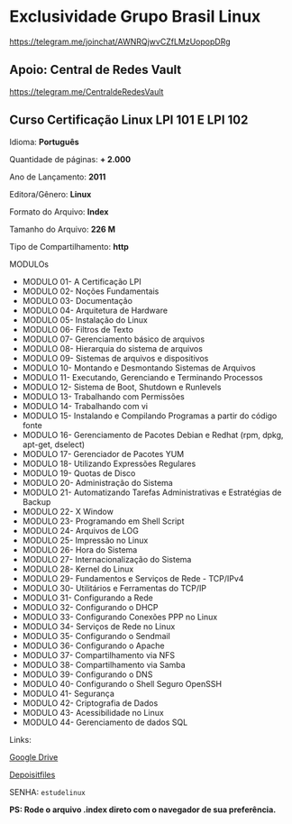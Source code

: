Exclusividade Grupo Brasil Linux
=======
https://telegram.me/joinchat/AWNRQjwvCZfLMzUopopDRg


Apoio: Central de Redes Vault
-----------
https://telegram.me/CentraldeRedesVault


## Curso Certificação Linux LPI 101 E LPI 102

Idioma: **Português**

Quantidade de páginas: **+ 2.000**

Ano de Lançamento: **2011**

Editora/Gênero: **Linux**

Formato do Arquivo: **Index**

Tamanho do Arquivo: **226 M**

Tipo de Compartilhamento: **http**


MODULOs
* MODULO 01- A Certificação LPI
* MODULO 02- Noções Fundamentais
* MODULO 03- Documentação
* MODULO 04- Arquitetura de Hardware
* MODULO 05- Instalação do Linux
* MODULO 06- Filtros de Texto
* MODULO 07- Gerenciamento básico de arquivos
* MODULO 08- Hierarquia do sistema de arquivos
* MODULO 09- Sistemas de arquivos e dispositivos
* MODULO 10- Montando e Desmontando Sistemas de Arquivos
* MODULO 11- Executando, Gerenciando e Terminando Processos
* MODULO 12- Sistema de Boot, Shutdown e Runlevels
* MODULO 13- Trabalhando com Permissões
* MODULO 14- Trabalhando com vi
* MODULO 15- Instalando e Compilando Programas a partir do código fonte
* MODULO 16- Gerenciamento de Pacotes Debian e Redhat (rpm, dpkg, apt-get, dselect)
* MODULO 17- Gerenciador de Pacotes YUM
* MODULO 18- Utilizando Expressões Regulares
* MODULO 19- Quotas de Disco
* MODULO 20- Administração do Sistema
* MODULO 21- Automatizando Tarefas Administrativas e Estratégias de Backup
* MODULO 22- X Window
* MODULO 23- Programando em Shell Script
* MODULO 24- Arquivos de LOG
* MODULO 25- Impressão no Linux
* MODULO 26- Hora do Sistema
* MODULO 27- Internacionalização do Sistema
* MODULO 28- Kernel do Linux
* MODULO 29- Fundamentos e Serviços de Rede - TCP/IPv4
* MODULO 30- Utilitários e Ferramentas do TCP/IP
* MODULO 31- Configurando a Rede
* MODULO 32- Configurando o DHCP
* MODULO 33- Configurando Conexões PPP no Linux
* MODULO 34- Serviços de Rede no Linux
* MODULO 35- Configurando o Sendmail
* MODULO 36- Configurando o Apache
* MODULO 37- Compartilhamento via NFS
* MODULO 38- Compartilhamento via Samba
* MODULO 39- Configurando o DNS
* MODULO 40- Configurando o Shell Seguro OpenSSH
* MODULO 41- Segurança
* MODULO 42- Criptografia de Dados
* MODULO 43- Acessibilidade no Linux
* MODULO 44- Gerenciamento de dados SQL 


Links:

[Google Drive](https://drive.google.com/file/d/0B06onP0urpYKUnVYQ1FsV3h1Wkk/view?usp=sharing)

[Depoisitfiles](http://depositfiles.org/files/wtkh78v2n)

SENHA: `estudelinux`

**PS: Rode o arquivo .index direto com o navegador de sua preferência.**
